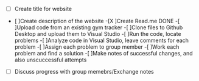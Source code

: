 - [ ] Create title for website 
- [ ]Create description of the website 
 -[X ]Create Read.me DONE
 -[ ]Upload code from an existing gym tracker
 -[ ]Clone files to Github Desktop and upload them to Visual Studio 
 -[ ]Run the code, locate problems 
 -[ ]Analyze code in Visual Studio, leave comments for each problem 
 -[ ]Assign each problem to group member 
 -[ ]Work each problem and find a solution
 -[ ]Make notes of successful changes, and also unscuccessful attempts
- [ ] Discuss progress with group memebrs/Exchange notes
